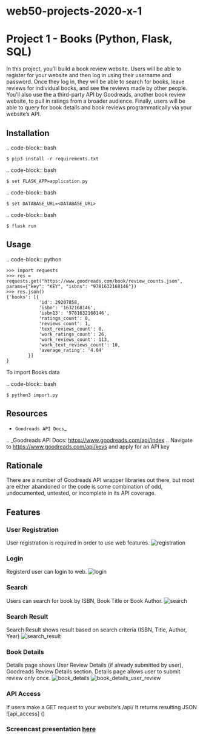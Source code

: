 # web50-projects-2020-x-1

# Project 1 - Books (Python, Flask, SQL)

In this project, you’ll build a book review website. Users will be able to register for your website and then log in using their username and password. Once they log in, they will be able to search for books, leave reviews for individual books, and see the reviews made by other people. You’ll also use the a third-party API by Goodreads, another book review website, to pull in ratings from a broader audience. Finally, users will be able to query for book details and book reviews programmatically via your website’s API.

Installation
------------

.. code-block:: bash

    $ pip3 install -r requirements.txt

.. code-block:: bash

    $ set FLASK_APP=application.py
	
.. code-block:: bash

    $ set DATABASE_URL=<DATABASE_URL>

.. code-block:: bash

    $ flask run
	
Usage
-----

.. code-block:: python

    >>> import requests
    >>> res = requests.get("https://www.goodreads.com/book/review_counts.json", params={"key": "KEY", "isbns": "9781632168146"})
    >>> res.json()
    {'books': [{
                'id': 29207858,
                'isbn': '1632168146',
                'isbn13': '9781632168146',
                'ratings_count': 0,
                'reviews_count': 1,
                'text_reviews_count': 0,
                'work_ratings_count': 26,
                'work_reviews_count': 113,
                'work_text_reviews_count': 10,
                'average_rating': '4.04'
            }]
	}

To import Books data

.. code-block:: bash

    $ python3 import.py
	
Resources
---------

* `Goodreads API Docs`_

.. _Goodreads API Docs: https://www.goodreads.com/api/index
.. Navigate to https://www.goodreads.com/api/keys and apply for an API key

Rationale
---------

There are a number of Goodreads API wrapper libraries out there, but most are
either abandoned or the code is some combination of odd, undocumented,
untested, or incomplete in its API coverage.


## Features

### User Registration
User registration is required in order to use web features.
![registration]()

### Login
Registerd user can login to web.
![login]()

### Search
Users can search for book by ISBN, Book Title or Book Author.
![search]()


### Search Result
Search Result shows result based on search criteria (ISBN, Title, Author, Year)
![search_result]()



### Book Details
Details page shows User Review Details (if already submitted by user), Goodreads Review Details section.
Details page allows user to submit review only once. 
![book_details]()
![book_details_user_review]()


### API Access
If users make a GET request to your website’s /api/<isbn> It returns resulting JSON
![api_access] ()

### Screencast presentation [here]()
